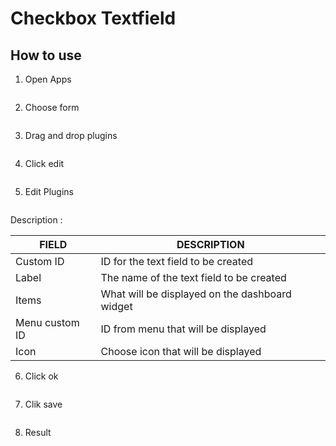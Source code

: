 # Checkbox Textfield

## How to use

1. Open Apps

<img src="https://raw.githubusercontent.com/kinnara-digital-studio/kecak-workflow/master/docs/assets/.png" alt="" />

2. Choose form

<img src="https://raw.githubusercontent.com/kinnara-digital-studio/kecak-workflow/master/docs/assets/.png" alt="" />

3. Drag and drop plugins

<img src="https://raw.githubusercontent.com/kinnara-digital-studio/kecak-workflow/master/docs/assets/.png" alt="" />

4. Click edit

<img src="https://raw.githubusercontent.com/kinnara-digital-studio/kecak-workflow/master/docs/assets/.png" alt="" />

5. Edit Plugins

<img src="https://raw.githubusercontent.com/kinnara-digital-studio/kecak-workflow/master/docs/assets/.png" alt="" />

Description :

|FIELD|DESCRIPTION|
|--|--|
|Custom ID|ID for the text field to be created|
|Label|The name of the text field to be created|
|Items|What will be displayed on the dashboard widget|
|Menu custom ID|ID from menu that will be displayed|
|Icon|Choose icon that will be displayed|

6. Click ok

<img src="https://raw.githubusercontent.com/kinnara-digital-studio/kecak-workflow/master/docs/assets/.png" alt="" />

7. Clik save

<img src="https://raw.githubusercontent.com/kinnara-digital-studio/kecak-workflow/master/docs/assets/.png" alt="" />

8. Result

<img src="https://raw.githubusercontent.com/kinnara-digital-studio/kecak-workflow/master/docs/assets/.png" alt="" />

